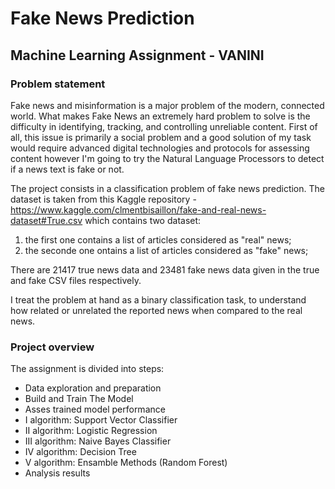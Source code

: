 # Fake News Prediction
## Machine Learning Assignment - VANINI

### Problem statement
Fake news and misinformation is a major problem of the modern, connected world. What makes Fake News an extremely hard problem to solve is the difficulty in identifying, tracking, and controlling unreliable content. 
First of all, this issue is primarily a social problem and a good solution of my task would require advanced digital technologies and protocols for assessing content however I'm going to try the Natural Language Processors to detect if a news text is fake or not.

The project consists in a classification problem of fake news prediction.
The dataset is taken from this Kaggle repository - https://www.kaggle.com/clmentbisaillon/fake-and-real-news-dataset#True.csv which contains two dataset: 
1. the first one contains a list of articles considered as "real" news;
2. the seconde one ontains a list of articles considered as "fake" news;

There are 21417 true news data and 23481 fake news data given in the true and fake CSV files respectively.

I treat the problem at hand as a binary classification task, to understand how related or unrelated the reported news when compared to the real news. 

### Project overview
The assignment is divided into steps:
- Data exploration and preparation 
- Build and Train The Model
- Asses trained model performance
- I algorithm: Support Vector Classifier
- II algorithm: Logistic Regression
- III algorithm: Naive Bayes Classifier
- IV algorithm: Decision Tree
- V algorithm: Ensamble Methods (Random Forest)
- Analysis results 


